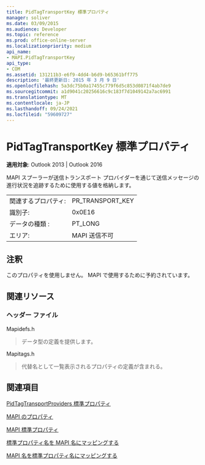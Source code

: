 ```yaml
---
title: PidTagTransportKey 標準プロパティ
manager: soliver
ms.date: 03/09/2015
ms.audience: Developer
ms.topic: reference
ms.prod: office-online-server
ms.localizationpriority: medium
api_name:
- MAPI.PidTagTransportKey
api_type:
- COM
ms.assetid: 131211b3-e6f9-4dd4-b6d9-b65361bff775
description: '最終更新日: 2015 年 3 月 9 日'
ms.openlocfilehash: 5a3dc75b0a17455c779f6d5c853d0871f4ab7de9
ms.sourcegitcommit: a1d9041c20256616c9c183f7d1049142a7ac6991
ms.translationtype: MT
ms.contentlocale: ja-JP
ms.lasthandoff: 09/24/2021
ms.locfileid: "59609727"
---
```

# <a name="pidtagtransportkey-canonical-property"></a>PidTagTransportKey 標準プロパティ

  
  
**適用対象**: Outlook 2013 | Outlook 2016 
  
MAPI スプーラーが送信トランスポート プロバイダーを通じて送信メッセージの進行状況を追跡するために使用する値を格納します。
  
|||
|:-----|:-----|
|関連するプロパティ:  <br/> |PR_TRANSPORT_KEY  <br/> |
|識別子:  <br/> |0x0E16  <br/> |
|データの種類 :   <br/> |PT_LONG  <br/> |
|エリア:  <br/> |MAPI 送信不可  <br/> |
   
## <a name="remarks"></a>注釈

このプロパティを使用しません。 MAPI で使用するために予約されています。
  
## <a name="related-resources"></a>関連リソース

### <a name="header-files"></a>ヘッダー ファイル

Mapidefs.h
  
> データ型の定義を提供します。
    
Mapitags.h
  
> 代替名として一覧表示されるプロパティの定義が含まれる。
    
## <a name="see-also"></a>関連項目



[PidTagTransportProviders 標準プロパティ](pidtagtransportproviders-canonical-property.md)


[MAPI のプロパティ](mapi-properties.md)
  
[MAPI 標準プロパティ](mapi-canonical-properties.md)
  
[標準プロパティ名を MAPI 名にマッピングする](mapping-canonical-property-names-to-mapi-names.md)
  
[MAPI 名を標準プロパティ名にマッピングする](mapping-mapi-names-to-canonical-property-names.md)


